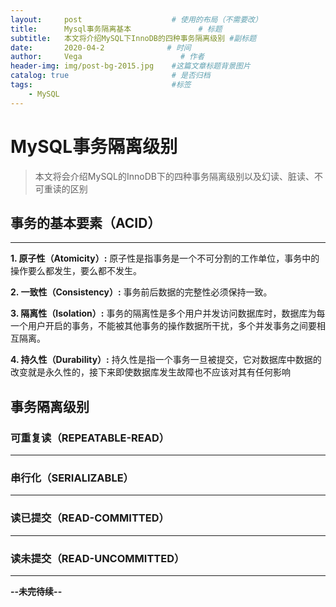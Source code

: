```yaml
---
layout:     post                    # 使用的布局（不需要改）
title:      Mysql事务隔离基本               # 标题 
subtitle:   本文将介绍MySQL下InnoDB的四种事务隔离级别 #副标题
date:       2020-04-2              # 时间
author:     Vega                      # 作者
header-img: img/post-bg-2015.jpg    #这篇文章标题背景图片
catalog: true                       # 是否归档
tags:                               #标签
    - MySQL
---
```


# MySQL事务隔离级别
> 本文将会介绍MySQL的InnoDB下的四种事务隔离级别以及幻读、脏读、不可重读的区别

## 事务的基本要素（ACID）

---

**1. 原子性（Atomicity）:** 原子性是指事务是一个不可分割的工作单位，事务中的操作要么都发生，要么都不发生。

**2. 一致性（Consistency）:**  事务前后数据的完整性必须保持一致。

**3. 隔离性（Isolation）:** 事务的隔离性是多个用户并发访问数据库时，数据库为每一个用户开启的事务，不能被其他事务的操作数据所干扰，多个并发事务之间要相互隔离。

**4. 持久性（Durability）:** 持久性是指一个事务一旦被提交，它对数据库中数据的改变就是永久性的，接下来即使数据库发生故障也不应该对其有任何影响

## 事务隔离级别

### 可重复读（REPEATABLE-READ）

---

### 串行化（SERIALIZABLE）

---

### 读已提交（READ-COMMITTED）

---

### 读未提交（READ-UNCOMMITTED）

---



**--未完待续--**